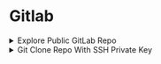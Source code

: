 # Gitlab

<details>

<summary>Explore Public GitLab Repo</summary>

[http://dev01/explore](http://dev01/explore)

<figure><img src="../.gitbook/assets/image (1) (1) (1).png" alt=""><figcaption></figcaption></figure>

</details>

<details>

<summary>Git Clone Repo With SSH Private Key</summary>

```bash
# Test Connection Using Private Key
ssh -i marian.pri git@dev01

# Git Clone "Monitor" Repo
GIT_SSH_COMMAND='ssh -i marian.pri -o IdentitiesOnly=yes' git clone git@dev01.cowmotors.com:msimpson/monitor.git
```

</details>
